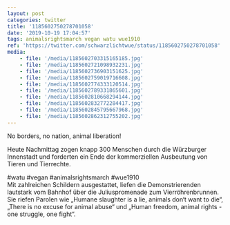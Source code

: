```yaml
---
layout: post
categories: twitter
title: '1185602750278701058'
date: '2019-10-19 17:04:57'
tags: animalsrightsmarch vegan watu wue1910
ref: 'https://twitter.com/schwarzlichtwue/status/1185602750278701058'
media:
    - file: '/media/1185602703315165185.jpg'
    - file: '/media/1185602721098932231.jpg'
    - file: '/media/1185602736903151625.jpg'
    - file: '/media/1185602759019716608.jpg'
    - file: '/media/1185602774333120514.jpg'
    - file: '/media/1185602789331865601.jpg'
    - file: '/media/1185602810668294144.jpg'
    - file: '/media/1185602832772284417.jpg'
    - file: '/media/1185602845795667968.jpg'
    - file: '/media/1185602862312755202.jpg'
---
```

No borders, no nation, animal liberation!



Heute Nachmittag zogen knapp 300 Menschen durch die Würzburger Innenstadt und forderten ein Ende der kommerziellen Ausbeutung von Tieren und Tierrechte.

#watu #vegan #animalsrightsmarch #wue1910  
Mit zahlreichen Schildern ausgestattet, liefen die Demonstrierenden lautstark vom Bahnhof über die Juliuspromenade zum Vierröhrenbrunnen.  
Sie riefen Parolen wie „Humane slaughter is a lie, animals don‘t want to die“, „There is no excuse for animal abuse“ und „Human freedom, animal rights - one struggle, one fight“.  